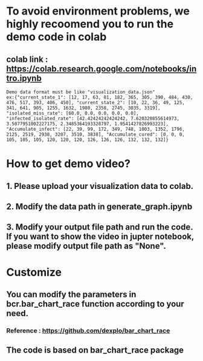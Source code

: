 # To avoid environment problems, we highly recoomend you to run the demo code in colab
## colab link : https://colab.research.google.com/notebooks/intro.ipynb
    Demo data format must be like "visualization_data.json"
    ex:{"current_state_1": [12, 17, 63, 81, 182, 365, 305, 390, 484, 430, 476, 517, 393, 406, 450], "current_state_2": [10, 22, 36, 49, 125, 341, 641, 905, 1255, 1632, 1980, 2358, 2745, 3035, 3319], "isolated_miss_rate": [60.0, 0.0, 0.0, 0.0, 0.0], "infected_isolated_rate": [42.42424242424242, 7.620320855614973, 3.5077951002227175, 2.3485364193328797, 1.9541427826993223], "Accumulate_infect": [22, 39, 99, 172, 349, 748, 1003, 1352, 1796, 2125, 2519, 2938, 3207, 3510, 3838], "Accumulate_cured": [0, 0, 0, 105, 105, 105, 120, 120, 120, 126, 126, 126, 132, 132, 132]}

# How to get demo video?
## 1. Please upload your visualization data to colab. 
## 2. Modify the data path in generate_graph.ipynb
## 3. Modify your output file path and run the code. If you want to show the video in jupter notebook, please modify output file path as "None".
# Customize
## You can modify the parameters in bcr.bar_chart_race function according to your need.
### Reference : https://github.com/dexplo/bar_chart_race
## The code is based on bar_chart_race package